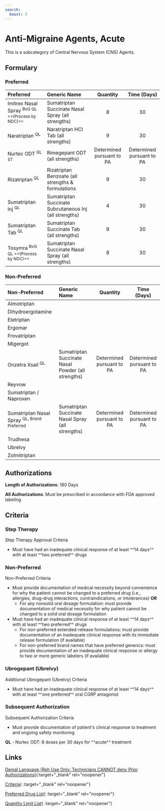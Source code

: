 ```yaml
---
search:
  boost: 3
---
```


# Anti-Migraine Agents, Acute

This is a subcategory of Central Nervous System (CNS) Agents.

## Formulary

### Preferred

| Preferred                             | Generic Name                                           | Quantity | Time (Days) |
|:--------------------------------------|:-------------------------------------------------------|:--------:|:-----------:|
| Imitrex Nasal Spray <sup>BvG QL ==(Process by NDC)==</sup> | Sumatriptan Succinate Nasal Spray (all strengths)      |    8     |     30      |
| Naratriptan <sup>QL</sup>             | Naratriptan HCI Tab (all strengths)                    |    9     |     30      |
| Nurtec ODT <sup>QL ST</sup>           | Rimegepant ODT (all strengths)                         | Determined pursuant to PA | Determined pursuant to PA |
| Rizatriptan <sup>QL</sup>             | Rizatriptan Benzoate (all strengths & formulations     |    9     |     30      |
| Sumatriptan Inj <sup>QL</sup>         | Sumatriptan Succinate Subcutaneous Inj (all strengths) |    4     |     30      |
| Sumatriptan Tab <sup>QL</sup>         | Sumatriptan Succinate Tab (all strengths)              |    9     |     30      |
| Tosymra <sup>BvG QL ==(Process by NDC)==</sup>             | Sumatriptan Succinate Nasal Spray (all strengths)      |    8     |     30      |

### Non-Preferred

| Non-Preferred                         | Generic Name                                       |         Quantity          |        Time (Days)        |
|:--------------------------------------|:---------------------------------------------------|:-------------------------:|:-------------------------:|
| Almotriptan                           |                                                    |                           |                           |
| Dihydroergotamine                     |                                                    |                           |                           |
| Eletriptan                            |                                                    |                           |                           |
| Ergomar                               |                                                    |                           |                           |
| Frovatriptan                          |                                                    |                           |                           |
| Migergot                              |                                                    |                           |                           |
| Onzetra Xsail <sup>QL</sup>           | Sumatriptan Succinate Nasal Powder (all strengths) | Determined pursuant to PA | Determined pursuant to PA |
| Reyvow                                |                                                    |                           |                           |
| Sumatriptan / Naproxen                |                                                    |                           |                           |
|<span title = "Brands Preferred: Imitrex Nasal Spray, Tosymra">Sumatriptan Nasal Spray</span> <sup>QL, Brand Preferred</sup>| Sumatriptan Succinate Nasal Spray (all strengths)  | Determined pursuant to PA | Determined pursuant to PA |
| Trudhesa                              |                                                    |                           |                           |
| Ubrelvy                               |                                                    |                           |                           |
| Zolmitriptan                          |                                                    |                           |                           |

## Authorizations

**Length of Authorizations**: 180 Days

**All Authorizations**: Must be prescribed in accordance with FDA approved labeling

## Criteria

### Step Therapy

Step Therapy Approval Criteria

- Must have had an inadequate clinical response of at least ^^14 days^^ with at least ^^two preferred^^ drugs

### Non-Preferred

Non-Preferred Criteria

- Must provide documentation of medical necessity beyond convenience for why the patient cannot be changed to a preferred drug (i.e., allergies, drug-drug interactions, contraindications, or intolerances) **OR**
    - For any nonsolid oral dosage formulation: must provide documentation of medical necessity for why patient cannot be changed to a solid oral dosage formulation
- Must have had an inadequate clinical response of at least ^^14 days^^ with at least ^^two preferred^^ drugs
    - For non-preferred extended-release formulations: must provide documentation of an inadequate clinical response with its immediate release formulation (if available)
    - For non-preferred brand names that have preferred generics: must provide documentation of an inadequate clinical response or allergy to two or more generic labelers (if available)

### Ubrogepant (Ubrelvy)

Additional Ubrogepant (Ubrelvy) Criteria

- Must have had an inadequate clinical response of at least ^^14 days^^ with at least ^^one preferred^^ oral CGRP antagonist 
### Subsequent Authorization

Subsequent Authorization Criteria

- Must provide documentation of patient's clinical response to treatment and ongoing safety monitoring

**QL** - Nurtec ODT: 8 doses per 30 days for ^^acute^^ treatment

## Links

[Denial Language (Rph Use Only: Technicians CANNOT deny Prior Authorizations)](https://mygainwell-my.sharepoint.com.mcas.ms/:w:/r/personal/rachel_carpenter_gainwelltechnologies_com/_layouts/15/Doc.aspx?sourcedoc=%7BCD777F63-7F18-4713-8D6A-B043BEE631F5%7D&file=Denial%20Language%20Updated%2009112023.docx&action=embedview&mobileredirect=true&wdStartOn=22&cid=f4472ece-6d4f-4694-b0c5-c150a2f53fea){:target="_blank" rel="noopener"}

[Criteria](https://medicaid.ohio.gov/static/PHM/drug-coverage/20231001+UPDL+Criteria+_v2.FINAL.pdf#page=26){ :target="_blank" rel="noopener"}

[Preferred Drug List](https://medicaid.ohio.gov/static/PHM/drug-coverage/20231001_UPDL_V2.FINAL.hyperlinks_added.pdf#page=13){ :target="_blank" rel="noopener"}

[Quantity Limit List](https://medicaid.ohio.gov/static/PHM/drug-coverage/20230101_Ohio_Medicaid_Quantity_Document_APPROVED.pdf){ :target="_blank" rel="noopener"}
